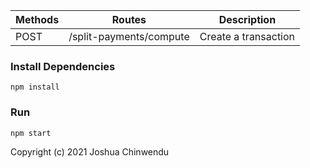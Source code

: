 | Methods | Routes                         | Description            |
|---------|--------------------------------|------------------------|
| POST    | /split-payments/compute        | Create a transaction   |

### Install Dependencies

```
npm install
```

### Run

```
npm start
```

Copyright (c) 2021 Joshua Chinwendu